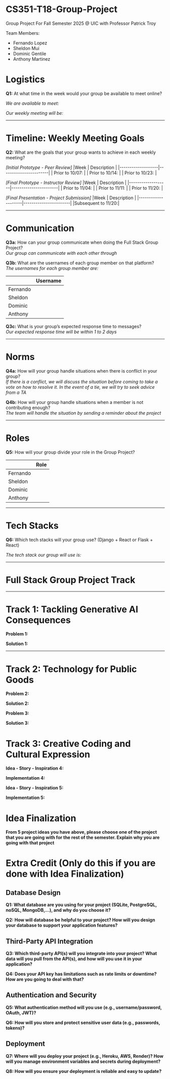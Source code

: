 # CS351-T18-Group-Project
Group Project For Fall Semester 2025 @ UIC with Professor Patrick Troy

Team Members:
- Fernando Lopez
- Sheldon Mui
- Dominic Gentile
- Anthony Martinez

# Logistics  

**Q1:** At what time in the week would your group be available to meet online?  

*We are available to meet:*

*Our weekly meeting will be:*

---

# Timeline: Weekly Meeting Goals  

**Q2:** What are the goals that your group wants to achieve in each weekly meeting?  



*[Initial Prototype - Peer Review]*
|Week               | Description           |
|-------------------|-----------------------|
| Prior to 10/07:   | 
| Prior to 10/14:   | 
| Prior to 10/23:   | 

*[Final Prototype - Instructor Review]*
|Week               | Description           |
|-------------------|-----------------------|
| Prior to 11/04:   | 
| Prior to 11/11:   | 
| Prior to 11/20:   | 


*[Final Presentation - Project Submission]*
|Week                | Description           |
|--------------------|-----------------------|
|Subsequent to 11/20:| 

---

# Communication  

**Q3a:** How can your group communicate when doing the Full Stack Group Project?  
*Our group can communicate with each other through*

**Q3b:** What are the usernames of each group member on that platform?  
*The usernames for each group member are:*

|                   | Username              |
|-------------------|-----------------------|
| Fernando          | 
| Sheldon           | 
| Dominic           |
| Anthony           |



**Q3c:** What is your group’s expected response time to messages?  
*Our expected response time will be within 1 to 2 days* 

---

# Norms  

**Q4a:** How will your group handle situations when there is conflict in your group?  
*If there is a conflict, we will discuss the situation before coming to take a vote on how to resolve it. In the event of a tie, we will try to seek advice from a TA*

**Q4b:** How will your group handle situations when a member is not contributing enough?   
*The team will handle the situation by sending a reminder about the project*


---

# Roles  

**Q5:** How will your group divide your role in the Group Project?  

|                   | Role             |
|-------------------|-----------------------|
| Fernando          | 
| Sheldon           | 
| Dominic           |
| Anthony           |

---

# Tech Stacks

**Q6:** Which tech stacks will your group use? (Django + React or Flask + React)

*The tech stack our group will use is:*


---
# Full Stack Group Project Track  
---

# Track 1: Tackling Generative AI Consequences
**Problem 1:** 

**Solution 1:** 

---

# Track 2: Technology for Public Goods 

**Problem 2:**

**Solution 2:** 

**Problem 3:** 

**Solution 3:**  

# Track 3: Creative Coding and Cultural Expression

**Idea - Story - Inspiration 4:**

**Implementation 4:**

**Idea - Story - Inspiration 5:**

**Implementation 5:**


# Idea Finalization

**From 5 project ideas you have above, please choose one of the project that you are going with for the rest of the semester. Explain why you are going with that project**

# Extra Credit (Only do this if you are done with Idea Finalization)

## Database Design

**Q1: What database are you using for your project (SQLite, PostgreSQL, noSQL, MongoDB,...), and why do you choose it?**

**Q2: How will database be helpful to your project? How will you design your database to support your application features?**

## Third-Party API Integration

**Q3: Which third-party API(s) will you integrate into your project? What data will you pull from the API(s), and how will you use it in your application?**

**Q4: Does your API key has limitations such as rate limits or downtime? How are you going to deal with that?**

## Authentication and Security

**Q5: What authentication method will you use (e.g., username/password, OAuth, JWT)?**

**Q6: How will you store and protect sensitive user data (e.g., passwords, tokens)?**

## Deployment

**Q7: Where will you deploy your project (e.g., Heroku, AWS, Render)? How will you manage environment variables and secrets during deployment?**

**Q8: How will you ensure your deployment is reliable and easy to update?**
